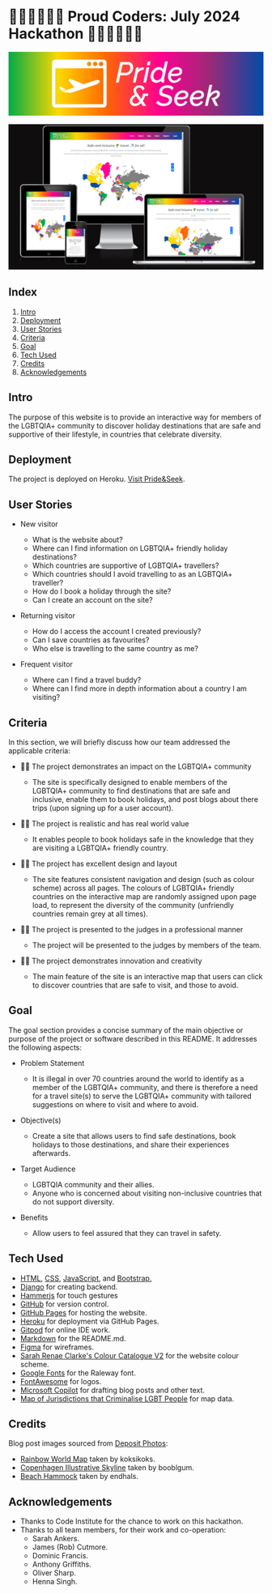 # 🏳️‍🌈🏳️‍🌈🏳️‍🌈 Proud Coders: July 2024 Hackathon 🏳️‍🌈🏳️‍🌈🏳️‍🌈

![Pride & Seek banner](static/images/hackathon-banner-no-slogan.jpg)

![Website Homepage](static/images/siteScreenshot.png)

## Index

1. [Intro](#intro)
2. [Deployment](#deployment)
3. [User Stories](#user-stories)
4. [Criteria](#criteria)
5. [Goal](#goal)
6. [Tech Used](#tech-used)
7. [Credits](#credits)
8. [Acknowledgements](#acknowledgements)

## Intro

The purpose of this website is to provide an interactive way for members of the LGBTQIA+ community to discover holiday destinations that are safe and supportive of their lifestyle, in countries that celebrate diversity.

## Deployment


The project is deployed on Heroku. [Visit Pride&Seek](https://pride-and-seek-8a9b75dfd520.herokuapp.com/).

## User Stories

- New visitor

  - What is the website about?
  - Where can I find information on LGBTQIA+ friendly holiday destinations?
  - Which countries are supportive of LGBTQIA+ travellers?
  - Which countries should I avoid travelling to as an LGBTQIA+ traveller?
  - How do I book a holiday through the site?
  - Can I create an account on the site?

- Returning visitor

  - How do I access the account I created previously?
  - Can I save countries as favourites?
  - Who else is travelling to the same country as me?

- Frequent visitor
  - Where can I find a travel buddy?
  - Where can I find more in depth information about a country I am visiting?

## Criteria

In this section, we will briefly discuss how our team addressed the applicable criteria:

- 🏳️‍🌈 The project demonstrates an impact on the LGBTQIA+ community

  - The site is specifically designed to enable members of the LGBTQIA+ community to find destinations that are safe and inclusive, enable them to book holidays, and post blogs about there trips (upon signing up for a user account).

- 🏳️‍🌈 The project is realistic and has real world value

  - It enables people to book holidays safe in the knowledge that they are visiting a LGBTQIA+ friendly country.

- 🏳️‍🌈 The project has excellent design and layout

  - The site features consistent navigation and design (such as colour scheme) across all pages. The colours of LGBTQIA+ friendly countries on the interactive map are randomly assigned upon page load, to represent the diversity of the community (unfriendly countries remain grey at all times).

- 🏳️‍🌈 The project is presented to the judges in a professional manner

  - The project will be presented to the judges by members of the team.

- 🏳️‍🌈 The project demonstrates innovation and creativity

  - The main feature of the site is an interactive map that users can click to discover countries that are safe to visit, and those to avoid.

## Goal

The goal section provides a concise summary of the main objective or purpose of the project or software described in this README. It addresses the following aspects:

- Problem Statement

  - It is illegal in over 70 countries around the world to identify as a member of the LGBTQIA+ community, and there is therefore a need for a travel site(s) to serve the LGBTQIA+ community with tailored suggestions on where to visit and where to avoid.

- Objective(s)

  - Create a site that allows users to find safe destinations, book holidays to those destinations, and share their experiences afterwards.

- Target Audience

  - LGBTQIA community and their allies.
  - Anyone who is concerned about visiting non-inclusive countries that do not support diversity.

- Benefits

  - Allow users to feel assured that they can travel in safety.

## Tech Used

- [HTML](https://en.wikipedia.org/wiki/HTML), [CSS](https://en.wikipedia.org/wiki/CSS), [JavaScript](https://en.wikipedia.org/wiki/JavaScript), and [Bootstrap.](<https://en.wikipedia.org/wiki/Bootstrap_(front-end_framework)>)
- [Django](https://www.djangoproject.com/) for creating backend.
- [Hammerjs](https://hammerjs.github.io/jsdoc/hammer.js.html) for touch gestures
- [GitHub](https://github.com/) for version control.
- [GitHub Pages](https://pages.github.com/) for hosting the website.
- [Heroku](https://www.heroku.com/) for deployment via GitHub Pages.
- [Gitpod](https://gitpod.io/) for online IDE work.
- [Markdown](https://en.wikipedia.org/wiki/Markdown) for the README.md.
- [Figma](https://www.figma.com/) for wireframes.
- [Sarah Renae Clarke's Colour Catalogue V2](https://sarahrenaeclark.com/color-palettes/) for the website colour scheme.
- [Google Fonts](https://fonts.google.com/) for the Raleway font.
- [FontAwesome](https://fontawesome.com/) for logos.
- [Microsoft Copilot](https://www.microsoft.com/en-us/microsoft-copilot?msockid=1799e49779a46988329af7bd7893685f) for drafting blog posts and other text.
- [Map of Jurisdictions that Criminalise LGBT People](https://www.humandignitytrust.org/lgbt-the-law/map-of-criminalisation/) for map data.

## Credits

Blog post images sourced from [Deposit Photos](https://depositphotos.com/):

- [Rainbow World Map](https://depositphotos.com/vector/map-silhouette-of-the-continents-of-earth-painted-in-colors-of-the-rainbow-lgbt-flag-203681954.html) taken by koksikoks.
- [Copenhagen Illustrative Skyline](https://depositphotos.com/vector/copenhagen-skyline-with-color-landmarks-and-blue-sky-157290390.html) taken by booblgum.
- [Beach Hammock](https://depositphotos.com/photo/beach-hammock-2531939.html) taken by endhals.

## Acknowledgements

- Thanks to Code Institute for the chance to work on this hackathon.
- Thanks to all team members, for their work and co-operation:
  - Sarah Ankers.
  - James (Rob) Cutmore.
  - Dominic Francis.
  - Anthony Griffiths.
  - Oliver Sharp.
  - Henna Singh.
